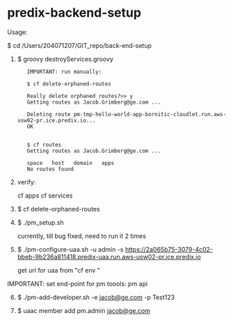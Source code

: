 # predix-backend-setup

Usage:

$ cd /Users/204071207/GIT_repo/back-end-setup

1. $ groovy destroyServices.groovy

          IMPORTANT: run manually:

          $ cf delete-orphaned-routes

          Really delete orphaned routes?>> y
          Getting routes as Jacob.Grimberg@ge.com ...

          Deleting route pm-tmp-hello-world-app-bornitic-cloudlet.run.aws-usw02-pr.ice.predix.io...
          OK


          $ cf routes
          Getting routes as Jacob.Grimberg@ge.com ...

          space   host   domain   apps
          No routes found


2. verify:

   cf apps
   cf services

3. $ cf delete-orphaned-routes

4. $ ./pm_setup.sh

   currently, till bug fixed, need to run it 2 times

5. $ ./pm-configure-uaa.sh -u admin -s https://2a065b75-3079-4c02-bbeb-9b236a811418.predix-uaa.run.aws-usw02-pr.ice.predix.io

    get url for uaa from "cf env <app-name>"


IMPORTANT: set end-point for pm toools:
pm api <url for predix mobile>

6. $ ./pm-add-developer.sh -e jacob@ge.com -p Test123


7. $ uaac member add pm.admin jacob@ge.com
